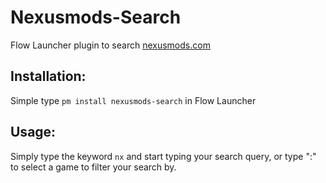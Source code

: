 # Nexusmods-Search
Flow Launcher plugin to search [nexusmods.com](https://www.nexusmods.com/)

## Installation:

Simple type `pm install nexusmods-search` in Flow Launcher

## Usage:

Simply type the keyword `nx` and start typing your search query, or type ":" to select a game to filter your search by.
